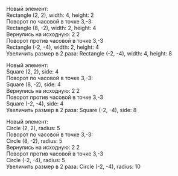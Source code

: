 <p class="has-line-data" data-line-start="0" data-line-end="8">Новый элемент:<br>
Rectangle (2, 2), width: 4, height: 2<br>
Поворот по часовой в точке 3,-3:<br>
Rectangle (8, -2), width: 2, height: 4<br>
Вернулись на исходную: 2 2<br>
Поворот против часовой в точке 3,-3<br>
Rectangle (-2, -4), width: 2, height: 4<br>
Увеличить размер в 2 раза: Rectangle (-2, -4), width: 4, height: 8</p>
<p class="has-line-data" data-line-start="9" data-line-end="17">Новый элемент:<br>
Square (2, 2), side: 4<br>
Поворот по часовой в точке 3,-3:<br>
Square (8, -2), side: 4<br>
Вернулись на исходную: 2 2<br>
Поворот против часовой в точке 3,-3<br>
Square (-2, -4), side: 4<br>
Увеличить размер в 2 раза: Square (-2, -4), side: 8</p>
<p class="has-line-data" data-line-start="18" data-line-end="26">Новый элемент:<br>
Circle (2, 2), radius: 5<br>
Поворот по часовой в точке 3,-3:<br>
Circle (8, -2), radius: 5<br>
Вернулись на исходную: 2 2<br>
Поворот против часовой в точке 3,-3<br>
Circle (-2, -4), radius: 5<br>
Увеличить размер в 2 раза: Circle (-2, -4), radius: 10</p>